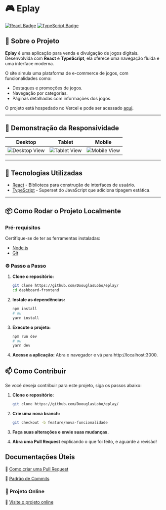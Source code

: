 # 🎮 Eplay

[![React Badge](https://img.shields.io/badge/React-61DAFB?style=for-the-badge&logo=react&logoColor=000)](https://reactjs.org/)
[![TypeScript Badge](https://img.shields.io/badge/TypeScript-3178C6?style=for-the-badge&logo=typescript)](https://www.typescriptlang.org/)

## 📖 Sobre o Projeto

**Eplay** é uma aplicação para venda e divulgação de jogos digitais. Desenvolvida com **React** e **TypeScript**, ela oferece uma navegação fluida e uma interface moderna. 

O site simula uma plataforma de e-commerce de jogos, com funcionalidades como:

- Destaques e promoções de jogos.
- Navegação por categorias.
- Páginas detalhadas com informações dos jogos.

O projeto está hospedado no Vercel e pode ser acessado [aqui](https://eplay-theta-ebon.vercel.app/).

---

## 🌟 Demonstração da Responsividade

| **Desktop**                                | **Tablet**                               | **Mobile**                               |
|-------------------------------------------|------------------------------------------|------------------------------------------|
| ![Desktop View](https://lh3.googleusercontent.com/pw/AP1GczObgsyf_ri9kJ0NlKYfsCme-noP4Zo8-f3d12cP8Cv1Oyk34yO5iWFPAWlpTD-VsOWMkI2h24lJVQTaTqt9_nmY5anucunXjj-UqiwIqlRiMm3STkmwZRN8imLbLwLD6zXZ-6fuju_SPyHbdqxQjfSD=w1349-h615-s-no-gm?authuser=0) | ![Tablet View](https://lh3.googleusercontent.com/pw/AP1GczNJvNzVmEl3mZxnecCqtctZlJsq9sDi--Q9t5G_x1EvNYRcc8Jhiit1nMdYq1tcUCBR0F5Z3G8nlhMwuOJG4eY49u0Ld3W7SfmLHkpsl4YPCcQ7YpfkbB-kqvl96a-7gxWqQ81ZYVaOJoqoNC-ZIfuF=w383-h520-s-no-gm?authuser=0) | ![Mobile View](https://lh3.googleusercontent.com/pw/AP1GczOW6wmI6oPAV6veaq7PSA7hRT_-RzOO4AG-1_jhvMbz7eV2B9mZG2Sca4IOJjJa3CkIkjohnGLfbksIkem0z6R7Not-_quKhAZ7oQtz0DV2qfNBcb2dyIc4YocjnGiGHEST2q7EHs5StC8vd1ZAc9-C=w215-h468-s-no-gm?authuser=0) |


---

## 🚀 Tecnologias Utilizadas

- [React](https://reactjs.org/) - Biblioteca para construção de interfaces de usuário.
- [TypeScript](https://www.typescriptlang.org/) - Superset do JavaScript que adiciona tipagem estática.

---

## 📦 Como Rodar o Projeto Localmente

### Pré-requisitos

Certifique-se de ter as ferramentas instaladas:

- [Node.js](https://nodejs.org/)
- [Git](https://git-scm.com/)

### ⚙️ Passo a Passo

1. **Clone o repositório:**

   ```bash
   git clone https://github.com/DoouglasLobo/eplay/
   cd dashboard-frontend
   ```

2. **Instale as dependências:**

   ```bash
   npm install
   # ou
   yarn install
   ```

3. **Execute o projeto:**

   ```bash
   npm run dev
   # ou
   yarn dev
   ```

4. **Acesse a aplicação:**
   Abra o navegador e vá para http://localhost:3000.

## 📫 Como Contribuir

Se você deseja contribuir para este projeto, siga os passos abaixo:

1. **Clone o repositório:**

   ```bash
   git clone https://github.com/DoouglasLobo/eplay/
   ```

2. **Crie uma nova branch:**

   ```bash
   git checkout -b feature/nova-funcionalidade
   ```

3. **Faça suas alterações e envie suas mudanças.**
4. **Abra uma Pull Request** explicando o que foi feito, e aguarde a revisão!

## Documentações Úteis

📝 [Como criar uma Pull Request](https://www.atlassian.com/br/git/tutorials/making-a-pull-request)

💾 [Padrão de Commits](https://gist.github.com/joshbuchea/6f47e86d2510bce28f8e7f42ae84c716)

### 🚀 Projeto Online

🚀 [Visite o projeto online](https://eplay-theta-ebon.vercel.app/)
